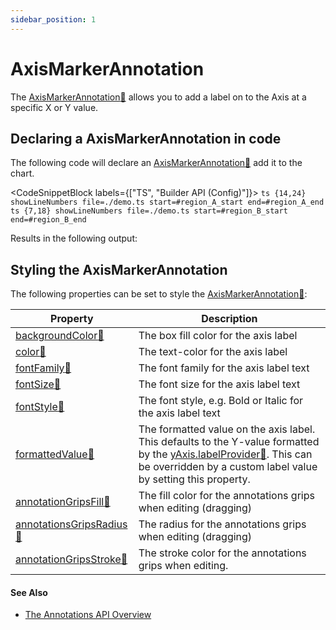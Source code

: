 ```yaml
---
sidebar_position: 1
---
```


# AxisMarkerAnnotation

The [AxisMarkerAnnotation:blue_book:](https://www.scichart.com/documentation/js/current/typedoc/classes/axismarkerannotation.html) allows you to add a label on to the Axis at a specific X or Y value.

<CenteredImageWrapper 
    src="/images/Annotations_AxisMarkerAnnotation.png"
/>

Declaring a AxisMarkerAnnotation in code
----------------------------------------

The following code will declare an [AxisMarkerAnnotation:blue_book:](https://www.scichart.com/documentation/js/current/typedoc/classes/axismarkerannotation.html) add it to the chart.

<CodeSnippetBlock labels={["TS", "Builder API (Config)"]}>
    ```ts {14,24} showLineNumbers file=./demo.ts start=#region_A_start end=#region_A_end
    ```
    ```ts {7,18} showLineNumbers file=./demo.ts start=#region_B_start end=#region_B_end
    ```
</CodeSnippetBlock>

Results in the following output: 

<LiveDocSnippet name="./demo" />

Styling the AxisMarkerAnnotation
--------------------------------

The following properties can be set to style the [AxisMarkerAnnotation:blue_book:](https://www.scichart.com/documentation/js/current/typedoc/classes/axismarkerannotation.html):

| **Property** | **Description** |
|--------------|-----------------|
| [backgroundColor:blue_book:](https://www.scichart.com/documentation/js/current/typedoc/classes/axismarkerannotation.html#backgroundColor) | The box fill color for the axis label |
| [color:blue_book:](https://www.scichart.com/documentation/js/current/typedoc/classes/axismarkerannotation.html#color) | The text-color for the axis label |
| [fontFamily:blue_book:](https://www.scichart.com/documentation/js/current/typedoc/classes/axismarkerannotation.html#fontfamily) | The font family for the axis label text |
| [fontSize:blue_book:](https://www.scichart.com/documentation/js/current/typedoc/classes/axismarkerannotation.html#fontSize) | The font size for the axis label text |
| [fontStyle:blue_book:](https://www.scichart.com/documentation/js/current/typedoc/classes/axismarkerannotation.html#fontStyle) | The font style, e.g. Bold or Italic for the axis label text |
| [formattedValue:blue_book:](https://www.scichart.com/documentation/js/current/typedoc/classes/axismarkerannotation.html#formattedvalue) | The formatted value on the axis label. This defaults to the Y-value formatted by the [yAxis.labelProvider:blue_book:](https://www.scichart.com/documentation/js/current/typedoc/classes/axisbase2d.html#labelprovider). This can be overridden by a custom label value by setting this property. |
| [annotationGripsFill:blue_book:](https://www.scichart.com/documentation/js/current/typedoc/classes/axismarkerannotation.html#annotationsgripsfill) | The fill color for the annotations grips when editing (dragging) |
| [annotationsGripsRadius:blue_book:](https://www.scichart.com/documentation/js/current/typedoc/classes/axismarkerannotation.html#annotationsgripsradius) | The radius for the annotations grips when editing (dragging) |
| [annotationGripsStroke:blue_book:](https://www.scichart.com/documentation/js/current/typedoc/classes/axismarkerannotation.html#annotationsgripsstroke) | The stroke color for the annotations grips when editing. |

#### See Also

* [The Annotations API Overview](/docs/2d-charts/annotations-api/axis-marker-annotation/axis-marker-annotation-overview)
